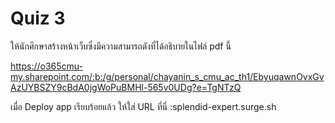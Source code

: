 # Quiz 3

ให้นักศึกษาสร้างหน้าเว็บซึ่งมีความสามารถดังที่ได้อธิบายในไฟล์ pdf นี้

https://o365cmu-my.sharepoint.com/:b:/g/personal/chayanin_s_cmu_ac_th1/EbyuqawnOvxGvAzUYBSZY9cBdA0jgWoPuBMHl-565v0UDg?e=TgNTzQ

เมื่อ Deploy app เรียบร้อยแล้ว ให้ใส่ URL ที่นี่ :splendid-expert.surge.sh

